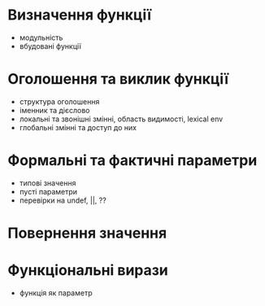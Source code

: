 # Визначення функції
- модульність
- вбудовані функції
# Оголошення та виклик функції
- структура оголошення
- іменник та дієслово
- локальні та звонішні змінні, область видимості, lexical env
- глобальні змінні та доступ до них
# Формальні та фактичні параметри
- типові значення
- пусті параметри
- перевірки на undef, ||, ??
# Повернення значення




# Функціональні вирази
- функція як параметр
